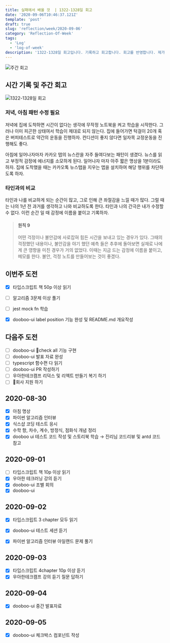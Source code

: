 ```yaml
---
title: 실패에서 배울 것  | 1322-1328일 회고
date: '2020-09-06T10:46:37.121Z'
template: 'post'
draft: true
slug: 'reflection/week/2020-09-06'
category: 'Reflection-Of-Week'
tags:
  - 'Log'
  - 'log-of-week'
description: '1322-1328일 회고입니다. 기록하고 회고합니다. 회고를 반영합니다. 제가 자라는 방식입니다.'
---
```

![주간 회고](https://imgur.com/PwMHNaY.png)



## 시간 기록 및 주간 회고 

![1322-1328일 회고](.png)

### 저녁, 아침 패턴 수정 필요
저녁에 집에 도착하면 시간이 없다는 생각에 무작정 노트북을 켜고 학습을 시작한다. 그러나 이미 피곤한 상태여서 학습이 제대로 되지 않는다. 집에 들어가면 턱걸이 20개 혹은 버피테스트로 약간의 운동을 진행하자. 컨디션이 좋지 않다면 일자목 교정운동을 진행해도 좋다. 

아침에 일어나자마자 카카오 탭의 뉴스란을 자주 들여다보는 패턴이 생겼다. 뉴스를 읽고 부정적 감정에 에너지를 소모하게 된다. 일어나자 마자 아주 짧은 명상을 1분이라도 하자. 집에 도착했을 때는 카카오톡 뉴스탭을 지우는 앱을 설치하여 해당 행위를 차단하도록 하자.  

### 타인과의 비교 
타인과 나를 비교하게 되는 순간이 많고, 그로 인해 큰 좌절감을 느낄 때가 많다. 그럴 때는 나의 1년 전 과거를 생각하고 나와 비교하도록 한다. 타인과 나의 간극은 내가 수정할 수 없다. 이런 순간 일 때 감정에 이름을 붙이고 기록하자. 
> #### 원칙 9
> 어떤 걱정이나 불안감에 사로잡혀 힘든 시간을 보내고 있는 경우가 있다. 그때의 걱정했던 내용이나, 불안감을 야기 했던 예측 들은 추후에 돌아보면 실재로 나에게 큰 영향을 미친 경우가 거의 없었다. 이때는 지금 드는 감정에 이름을 붙이고, 메모를 한다. 불안, 걱정 노트를 만들어보는 것이 좋겠다. 

## 이번주 도전
- [x] 타입스크립트 책 50p 이상 읽기 
- [ ] 알고리즘 3문제 이상 풀기 
- [ ] jest mock fn 학습 
- [x] dooboo-ui label position 기능 완성 및 README.md 개요작성



## 다음주 도전
- [ ] dooboo-ui check all 기능 구현 
- [ ] dooboo-ui 발표 자료 완성
- [ ] typescript 함수편 다 읽기 
- [ ] dooboo-ui PR 작성하기 
- [ ] 우아한테크캠프 리덕스 및 리엑트 만들기 복기 하기 
- [ ] 회사 지원 하기

## 2020-08-30
- [x] 아침 명상 
- [x] 파이썬 알고리즘 인터뷰 
- [x] 식스샵 코딩 테스트 응시 
- [x] 수학 항, 차수, 계수, 방정식, 점화식 개념 정리 
- [x] dooboo ui 테스트 코드 작성 및 스토리북 학습 &rarr; 진리님 코드리뷰 및 antd 코드 참고 

## 2020-09-01
- [ ] 타입스크립트 책 10p 이상 읽기
- [x] 우아한 테크러닝 강의 듣기 
- [x] dooboo-ui 조별 회의
- [x] dooboo-ui  

## 2020-09-02 
- [x] 타입스크립트 3 chapter 모두 읽기
- [x] dooboo-ui 테스트 세션 듣기 
- [x] 파이썬 알고리즘 인터뷰 아일랜드 문제 풀기 
 

## 2020-09-03
- [x] 타입스크립트 4chapter 10p 이상 듣기
- [x] 우아한테크캠프 강의 듣기 질문 답하기

## 2020-09-04
- [x] dooboo-ui 중간 발표자료 

## 2020-09-05
- [x] dooboo-ui 체크박스 컴포넌트 작성 
